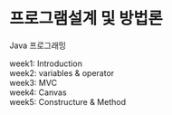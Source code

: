 # 프로그램설계 및 방법론

Java 프로그래밍

week1: Introduction \
week2: variables & operator \
week3: MVC \
week4: Canvas \
week5: Constructure & Method

